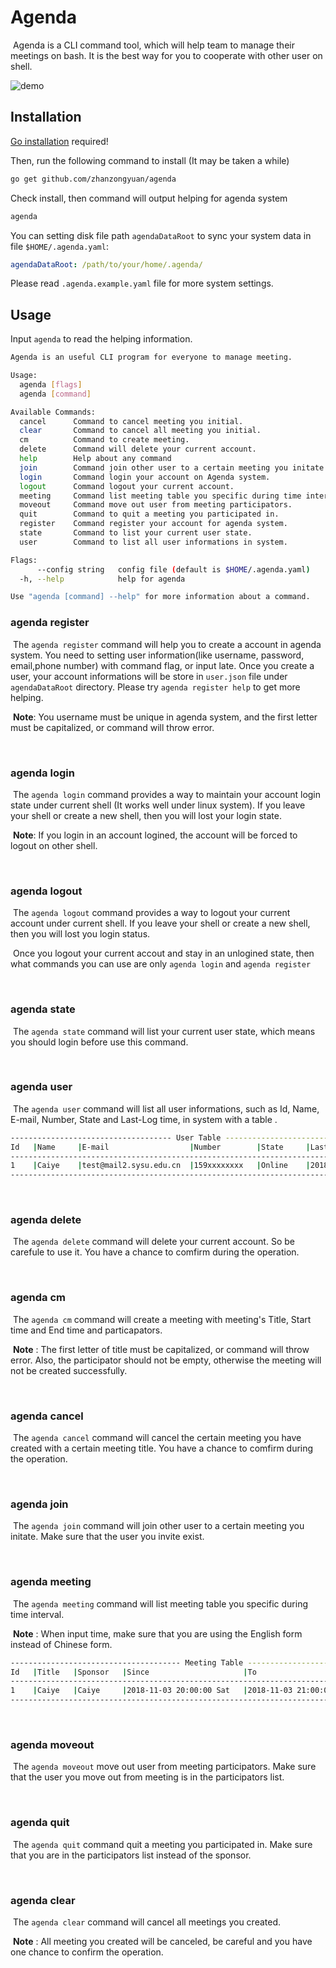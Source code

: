 # Agenda
​	Agenda is a CLI command tool, which will help team to manage their meetings on bash. It is the best way for you to cooperate with other user on shell.

![demo](asserts/demo.GIF)

## Installation

[Go installation](https://golang.org/doc/install) required!

Then, run the following command to install (It may be taken a while)

```bash
go get github.com/zhanzongyuan/agenda
```

Check install, then command will output helping for agenda system

```bash
agenda
```

You can setting disk file path `agendaDataRoot` to sync your system data in file `$HOME/.agenda.yaml`:

```yaml
agendaDataRoot: /path/to/your/home/.agenda/
```

Please read `.agenda.example.yaml` file for more system settings.



## Usage

Input `agenda` to read the helping information.

```bash
Agenda is an useful CLI program for everyone to manage meeting.

Usage:
  agenda [flags]
  agenda [command]

Available Commands:
  cancel      Command to cancel meeting you initial.
  clear       Command to cancel all meeting you initial.
  cm          Command to create meeting.
  delete      Command will delete your current account.
  help        Help about any command
  join        Command join other user to a certain meeting you initate.
  login       Command login your account on Agenda system.
  logout      Command logout your current account.
  meeting     Command list meeting table you specific during time interval.
  moveout     Command move out user from meeting participators.
  quit        Command to quit a meeting you participated in.
  register    Command register your account for agenda system.
  state       Command to list your current user state.
  user        Command to list all user informations in system.

Flags:
      --config string   config file (default is $HOME/.agenda.yaml)
  -h, --help            help for agenda

Use "agenda [command] --help" for more information about a command.

```



### agenda register

​	The `agenda register` command will help you to create a account in agenda system. You need to setting user information(like username, password, email,phone number) with command flag, or input late. Once you create a user, your account informations will be store in `user.json` file under `agendaDataRoot` directory. Please try `agenda register help` to get more helping.

​	**Note**: You username must be unique in agenda system, and the first letter must be capitalized, or command will throw error.

</br>

### agenda login

​	The `agenda login` command provides a way to maintain your account login state under current shell (It works well under linux system). If you leave your shell or create a new shell, then you will lost your login state.

​	**Note**: If you login in an account logined, the account will be forced to logout on other shell.

</br>

### agenda logout

​	The `agenda logout` command provides a way to logout your current account under current shell. If you leave your shell or create a new shell, then you will lost you login status.

​	Once you logout your current accout and stay in an unlogined state, then what commands you can use are only `agenda login` and `agenda register`

</br>

### agenda state

​	The `agenda state` command will list your current user state, which means you should  login before use this command.

</br>

### agenda user

​	The `agenda user` command will list all user informations, such as Id, Name, E-mail, Number, State and Last-Log time,   in system with a table .

```bash
------------------------------------ User Table -----------------------------------------
Id   |Name     |E-mail                  |Number        |State     |Last-Log     
-----------------------------------------------------------------------------------------
1    |Caiye    |test@mail2.sysu.edu.cn  |159xxxxxxxx   |Online    |2018-11-03 17:32:39 Sat
-----------------------------------------------------------------------------------------
```

</br>

### agenda delete

​	The `agenda delete` command will delete your current account. So be carefule to use it. You have a chance to comfirm during the operation.

</br>

### agenda cm

​	The `agenda cm` command will create a meeting with meeting's Title, Start time and End time and particapators. 

​	**Note** : The first letter of title must be capitalized, or command will throw error. Also, the participator should not be empty, otherwise the meeting will not be created successfully.

</br>

### agenda cancel

​	The `agenda cancel` command will cancel the certain meeting you have created with a certain meeting title. You have a chance to comfirm during the operation.

</br>

### agenda join

​	The `agenda join` command will join other user to a certain meeting you initate. Make sure that the user you invite exist. 

</br>

### agenda meeting

​	The `agenda meeting` command will list meeting table you specific during time interval.

​	**Note** :  When input time, make sure that you are using the English form instead of Chinese form. 

```bash
-------------------------------------- Meeting Table -------------------------------------------
Id   |Title   |Sponsor   |Since                     |To                        |Participators  
------------------------------------------------------------------------------------------------
1    |Caiye   |Caiye     |2018-11-03 20:00:00 Sat   |2018-11-03 21:00:00 Sat   |Yvonne,        
------------------------------------------------------------------------------------------------
```

</br>


### agenda moveout

​	The `agenda moveout` move out user from meeting participators. Make sure that the user you move out from meeting is in the participators list. 

</br>

### agenda quit

​	The `agenda quit` command quit a meeting you participated in.  Make sure that you are in the participators list instead of the sponsor.

</br>

### agenda clear

​	The `agenda clear` command will cancel all meetings you created. 

​	**Note** : All meeting you created will be canceled,  be careful and you have one chance to confirm the operation.



